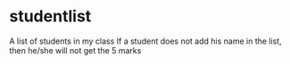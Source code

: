 # studentlist
A list of students in my class
If a student does not add his name in the list, then he/she will not get the 5 marks
